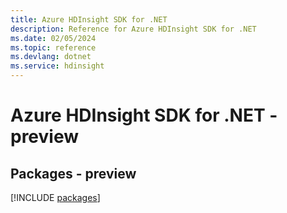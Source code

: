```yaml
---
title: Azure HDInsight SDK for .NET
description: Reference for Azure HDInsight SDK for .NET
ms.date: 02/05/2024
ms.topic: reference
ms.devlang: dotnet
ms.service: hdinsight
---
```

# Azure HDInsight SDK for .NET - preview
## Packages - preview
[!INCLUDE [packages](hdinsight-index.md)]